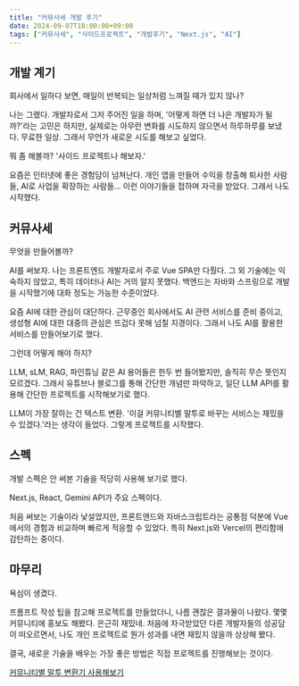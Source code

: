 ```yaml
---
title: "커뮤사세 개발 후기"
date: 2024-09-07T18:00:00+09:00
tags: ["커뮤사세", "사이드프로젝트", "개발후기", "Next.js", "AI"]
---
```


## 개발 계기

회사에서 일하다 보면, 매일이 반복되는 일상처럼 느껴질 때가 있지 않나?

나는 그랬다. 개발자로서 그저 주어진 일을 하며, '어떻게 하면 더 나은 개발자가 될까?'라는 고민은 하지만, 실제로는 아무런 변화를 시도하지 않으면서 하루하루를 보냈다. 무료한 일상. 그래서 무언가 새로운 시도를 해보고 싶었다.

뭐 좀 해볼까? '사이드 프로젝트나 해보자.'

요즘은 인터넷에 좋은 경험담이 넘쳐난다. 개인 앱을 만들어 수익을 창출해 퇴사한 사람들, AI로 사업을 확장하는 사람들... 이런 이야기들을 접하며 자극을 받았다. 그래서 나도 시작했다.

## 커뮤사세

무엇을 만들어볼까?

AI를 써보자. 나는 프론트엔드 개발자로서 주로 Vue SPA만 다뤘다. 그 외 기술에는 익숙하지 않았고, 특히 데이터나 AI는 거의 알지 못했다. 백엔드는 자바와 스프링으로 개발을 시작했기에 대화 정도는 가능한 수준이었다.

요즘 AI에 대한 관심이 대단하다. 근무중인 회사에서도 AI 관련 서비스를 준비 중이고, 생성형 AI에 대한 대중의 관심은 뜨겁다 못해 넘칠 지경이다. 그래서 나도 AI를 활용한 서비스를 만들어보기로 했다.

그런데 어떻게 해야 하지?

LLM, sLM, RAG, 파인튜닝 같은 AI 용어들은 한두 번 들어봤지만, 솔직히 무슨 뜻인지 모르겠다. 그래서 유튜브나 블로그를 통해 간단한 개념만 파악하고, 일단 LLM API를 활용해 간단한 프로젝트를 시작해보기로 했다.

LLM이 가장 잘하는 건 텍스트 변환. '이걸 커뮤니티별 말투로 바꾸는 서비스는 재밌을 수 있겠다.'라는 생각이 들었다. 그렇게 프로젝트를 시작했다.

## 스펙

개발 스펙은 안 써본 기술을 적당히 사용해 보기로 했다.

Next.js, React, Gemini API가 주요 스펙이다.

처음 써보는 기술이라 낯설었지만, 프론트엔드와 자바스크립트라는 공통점 덕분에 Vue에서의 경험과 비교하며 빠르게 적응할 수 있었다. 특히 Next.js와 Vercel의 편리함에 감탄하는 중이다.

## 마무리

욕심이 생겼다.

프롬프트 작성 팁을 참고해 프로젝트를 만들었더니, 나름 괜찮은 결과물이 나왔다. 몇몇 커뮤니티에 홍보도 해봤다. 은근히 재밌네.
처음에 자극받았던 다른 개발자들의 성공담이 떠오르면서, 나도 개인 프로젝트로 뭔가 성과를 내면 재밌지 않을까 상상해 봤다.

결국, 새로운 기술을 배우는 가장 좋은 방법은 직접 프로젝트를 진행해보는 것이다.

[커뮤니티별 말투 변환기 사용해보기](https://commu-sase.vercel.app/)
